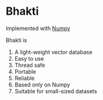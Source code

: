 # Bhakti

Implemented with [Numpy](https://github.com/numpy/numpy)

Bhakti is

1. A light-weight vector database
2. Easy to use
3. Thread safe
4. Portable
5. Reliable
6. Based only on Numpy
7. Suitable for small-sized datasets
